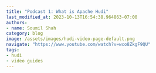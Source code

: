 ```yaml
---
title: "Podcast 1: What is Apache Hudi"
last_modified_at: 2023-10-13T16:54:38.964863-07:00
authors:
- name: Soumil Shah
category: blog
image: /assets/images/hudi-video-page-default.png
navigate: "https://www.youtube.com/watch?v=wco8ZkgF9QU"
tags:
- hudi
- video guides
---
```

